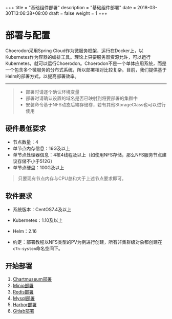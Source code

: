 +++
title = "基础组件部署"
description = "基础组件部署"
date = 2018-03-30T13:06:38+08:00
draft = false
weight = 1
+++

# 部署与配置

Choerodon采用Spring Cloud作为微服务框架，运行在Docker上，以Kubernetes作为容器的编排工具。理论上只要服务器资源允许，可以运行Kubernetes，就可以运行Choerodon。Choerodon不是一个单体应用系统，而是一个包含多个微服务的分布式系统，所以部署相对比较复杂。目前，我们提供基于Helm的部署方式，以提高部署效率。

---

<blockquote class="warning">
  <ul>
  <li>部署时请逐个确认环境变量</li>
  <li>部署时请确认设置的域名是否已映射到将要部署的集群中</li>
  <li>安装命令基于NFS动态后端存储卷，若有其他StorageClass也可以进行使用</li>
  </ul>
</blockquote>

## 硬件最低要求
- 节点数量：4    
- 单节点内存信息：16G及以上
- 单节点处理器信息：4核4线程及以上（如使用NFS存储，那么NFS服务节点建议存储不小于512G）
- 单节点硬盘：100G及以上

<blockquote class="note">
只要现有节点内存与CPU总和大于上述节点要求即可。
</blockquote>

## 软件要求
- 系统版本：CentOS7.4及以上
- Kubernetes：1.10及以上
- Helm：2.16

- 约定：部署教程以NFS类型的PV为例进行创建，所有非集群级对象都创建在`c7n-system`命名空间下。

## 开始部署

1. [Chartmuseum部署](./chartmuseum)
1. [Minio部署](./minio)
1. [Redis部署](./redis)
1. [Mysql部署](./mysql)
1. [Harbor部署](./harbor)
1. [Gitlab部署](./gitlab)
